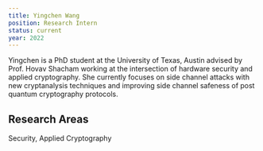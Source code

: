 ```yaml
---
title: Yingchen Wang
position: Research Intern
status: current
year: 2022
---
```


Yingchen is a PhD student at the University of Texas, Austin advised by Prof. Hovav Shacham working at the intersection of hardware security and applied cryptography. She currently focuses on side channel attacks with new cryptanalysis techniques and improving side channel safeness of post quantum cryptography protocols. 

## Research Areas 
Security, Applied Cryptography
